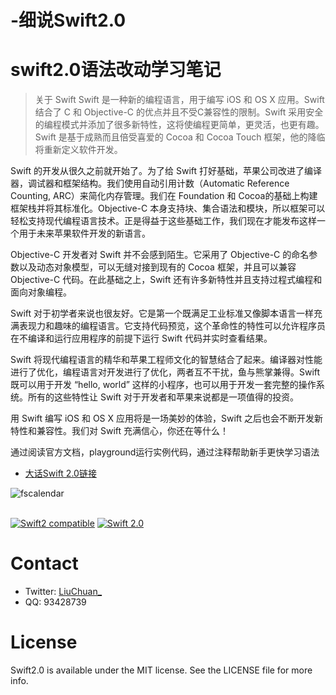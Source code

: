
# -细说Swift2.0




# swift2.0语法改动学习笔记

>关于 Swift
Swift 是一种新的编程语言，用于编写 iOS 和 OS X 应用。Swift 结合了 C 和 Objective-C 的优点并且不受C兼容性的限制。Swift 采用安全的编程模式并添加了很多新特性，这将使编程更简单，更灵活，也更有趣。Swift 是基于成熟而且倍受喜爱的 Cocoa 和 Cocoa Touch 框架，他的降临将重新定义软件开发。

Swift 的开发从很久之前就开始了。为了给 Swift 打好基础，苹果公司改进了编译器，调试器和框架结构。我们使用自动引用计数（Automatic Reference Counting, ARC）来简化内存管理。我们在 Foundation 和 Cocoa的基础上构建框架栈并将其标准化。Objective-C 本身支持块、集合语法和模块，所以框架可以轻松支持现代编程语言技术。正是得益于这些基础工作，我们现在才能发布这样一个用于未来苹果软件开发的新语言。

Objective-C 开发者对 Swift 并不会感到陌生。它采用了 Objective-C 的命名参数以及动态对象模型，可以无缝对接到现有的 Cocoa 框架，并且可以兼容 Objective-C 代码。在此基础之上，Swift 还有许多新特性并且支持过程式编程和面向对象编程。

Swift 对于初学者来说也很友好。它是第一个既满足工业标准又像脚本语言一样充满表现力和趣味的编程语言。它支持代码预览，这个革命性的特性可以允许程序员在不编译和运行应用程序的前提下运行 Swift 代码并实时查看结果。

Swift 将现代编程语言的精华和苹果工程师文化的智慧结合了起来。编译器对性能进行了优化，编程语言对开发进行了优化，两者互不干扰，鱼与熊掌兼得。Swift 既可以用于开发 “hello, world” 这样的小程序，也可以用于开发一套完整的操作系统。所有的这些特性让 Swift 对于开发者和苹果来说都是一项值得的投资。

用 Swift 编写 iOS 和 OS X 应用将是一场美妙的体验，Swift 之后也会不断开发新特性和兼容性。我们对 Swift 充满信心，你还在等什么！

通过阅读官方文档，playground运行实例代码，通过注释帮助新手更快学习语法


* [大话Swift 2.0链接](http://pan.baidu.com/s/1kTxsghL)




![fscalendar](http://ww3.sinaimg.cn/large/c3a20316gw1exze9hqaz5j21kw0zmh7p.jpg)<br/><br/>


[![Swift2 compatible](https://img.shields.io/badge/swift2-compatible-4BC51D.svg?style=flat)](https://developer.apple.com/swift/)
[![Swift 2.0](https://img.shields.io/badge/Swift-2.0-orange.svg?style=flat)](https://developer.apple.com/swift/)


# Contact
* Twitter:  [LiuChuan_](https://twitter.com/LiuChuan_)
* QQ:  93428739

# License
Swift2.0 is available under the MIT license. See the LICENSE file for more info.
